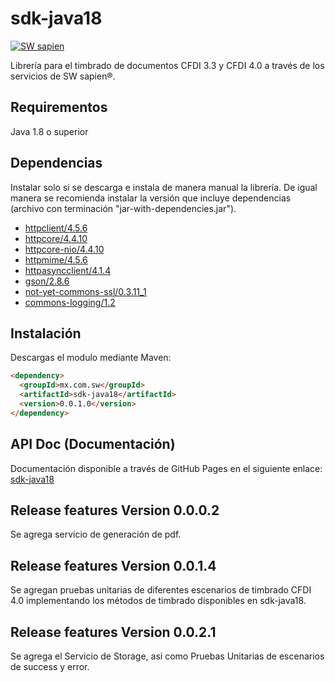 # sdk-java18
[![SW sapien](https://dka575ofm4ao0.cloudfront.net/pages-transactional_logos/retina/68712/SW_smarter-Servicios_web.png)](http://sw.com.mx/)

Librería para el timbrado de documentos CFDI 3.3 y CFDI 4.0 a través de los servicios de SW sapien®.

## Requirementos
Java 1.8 o superior

## Dependencias
Instalar solo si se descarga e instala de manera manual la librería. De igual manera se recomienda instalar la versión que incluye dependencias (archivo con terminación "jar-with-dependencies.jar").
*  [httpclient/4.5.6](https://mvnrepository.com/artifact/org.apache.httpcomponents/httpclient/4.5.6)
*  [httpcore/4.4.10](https://mvnrepository.com/artifact/org.apache.httpcomponents/httpcore/4.4.10)
*  [httpcore-nio/4.4.10](https://mvnrepository.com/artifact/org.apache.httpcomponents/httpcore-nio/4.4.10)
*  [httpmime/4.5.6](https://mvnrepository.com/artifact/org.apache.httpcomponents/httpmime/4.5.6)
*  [httpasyncclient/4.1.4](https://mvnrepository.com/artifact/org.apache.httpcomponents/httpasyncclient/4.1.4)
*  [gson/2.8.6](https://mvnrepository.com/artifact/com.google.code.gson/gson/2.8.6)
*  [not-yet-commons-ssl/0.3.11_1](https://mvnrepository.com/artifact/org.apache.servicemix.bundles/org.apache.servicemix.bundles.not-yet-commons-ssl/0.3.11_1)
*  [commons-logging/1.2](https://mvnrepository.com/artifact/commons-logging/commons-logging/1.2)

## Instalación
Descargas el modulo mediante Maven:
```html
<dependency>
  <groupId>mx.com.sw</groupId>
  <artifactId>sdk-java18</artifactId>
  <version>0.0.1.0</version>
</dependency>
```

## API Doc (Documentación)
Documentación disponible a través de GitHub Pages en el siguiente enlace: [sdk-java18](https://lunasoft.github.io/sdk-java18/)

## Release features Version 0.0.0.2
Se agrega servicio de generación de pdf.

## Release features Version 0.0.1.4
Se agregan pruebas unitarias de diferentes escenarios de timbrado CFDI 4.0 implementando los métodos de timbrado disponibles en sdk-java18. 

## Release features Version 0.0.2.1
Se agrega el Servicio de Storage, asi como Pruebas Unitarias de escenarios de success y error.